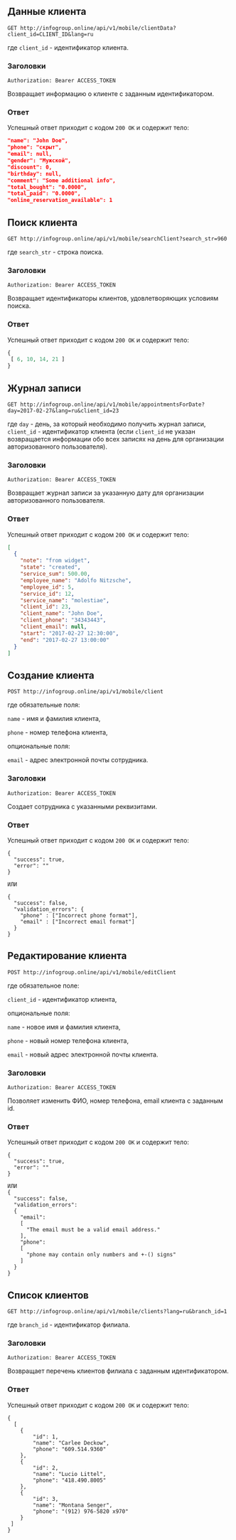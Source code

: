 ## Данные клиента
```GET http://infogroup.online/api/v1/mobile/clientData?client_id=CLIENT_ID&lang=ru```

где ```client_id``` - идентификатор клиента.

### Заголовки
```Authorization: Bearer ACCESS_TOKEN```

Возвращает информацию о клиенте с заданным идентификатором.

### Ответ
Успешный ответ приходит с кодом ```200 OK``` и содержит тело:
```JSON
"name": "John Doe",
"phone": "скрыт",
"email": null,
"gender": "Мужской",
"discount": 0,
"birthday": null,
"comment": "Some additional info",
"total_bought": "0.0000",
"total_paid": "0.0000",
"online_reservation_available": 1
```

## Поиск клиента
```GET http://infogroup.online/api/v1/mobile/searchClient?search_str=960```

где ```search_str``` - строка поиска.

### Заголовки
```Authorization: Bearer ACCESS_TOKEN```

Возвращает идентификаторы клиентов, удовлетворяющих условиям поиска.

 ### Ответ
 Успешный ответ приходит с кодом ```200 OK``` и содержит тело:
 ```PHP
{
  [ 6, 10, 14, 21 ]
}
```

## Журнал записи
```GET http://infogroup.online/api/v1/mobile/appointmentsForDate?day=2017-02-27&lang=ru&client_id=23```

где ```day``` - день, за который необходимо получить журнал записи,
```client_id``` - идентификатор клиента (если ```client_id``` не указан возвращается информации обо всех записях на день для организации авторизованного пользователя).

### Заголовки
```Authorization: Bearer ACCESS_TOKEN```

Возвращает журнал записи за указанную дату для организации авторизованного пользователя.

### Ответ
Успешный ответ приходит с кодом ```200 OK``` и содержит тело:
```JSON
[
  {
    "note": "from widget",
    "state": "created",
    "service_sum": 500.00,
    "employee_name": "Adolfo Nitzsche",
    "employee_id": 5,
    "service_id": 12,
    "service_name": "molestiae",
    "client_id": 23,
    "client_name": "John Doe",
    "client_phone": "34343443",
    "client_email": null,
    "start": "2017-02-27 12:30:00",
    "end": "2017-02-27 13:00:00"
  }
]
```

## Создание клиента
```POST http://infogroup.online/api/v1/mobile/client```

где обязательные поля:

```name``` - имя и фамилия клиента,

```phone``` - номер телефона клиента,

опциональные поля:

```email``` - адрес электронной почты сотрудника.

### Заголовки
```Authorization: Bearer ACCESS_TOKEN```

Создает сотрудника с указанными реквизитами.

### Ответ
Успешный ответ приходит с кодом ```200 OK``` и содержит тело:
```
{
  "success": true,
  "error": ""
}

ИЛИ

{
  "success": false,
  "validation_errors": {
    "phone" : ["Incorrect phone format"],
    "email" : ["Incorrect email format"]
  }
}
```

## Редактирование клиента
```POST http://infogroup.online/api/v1/mobile/editClient```

где обязательное поле:

```client_id``` - идентификатор клиента,

опциональные поля:

```name``` - новое имя и фамилия клиента,

```phone``` - новый номер телефона клиента,

```email``` - новый адрес электронной почты клиента.

### Заголовки
```Authorization: Bearer ACCESS_TOKEN```

Позволяет изменить ФИО, номер телефона, email клиента с заданным id.

### Ответ
Успешный ответ приходит с кодом ```200 OK``` и содержит тело:
```
{
  "success": true,
  "error": ""
}

ИЛИ
{
  "success": false,
  "validation_errors":
  {
    "email":
    [
      "The email must be a valid email address."
    ],
    "phone":
    [
      "phone may contain only numbers and +-() signs"
    ]
  }
}

```

## Список клиентов
```GET http://infogroup.online/api/v1/mobile/clients?lang=ru&branch_id=1```

где ```branch_id``` - идентификатор филиала.

### Заголовки
```Authorization: Bearer ACCESS_TOKEN```

Возвращает перечень клиентов филиала с заданным идентификатором.

### Ответ
Успешный ответ приходит с кодом ```200 OK``` и содержит тело:
```
{
  [
    {
        "id": 1,
        "name": "Carlee Deckow",
        "phone": "609.514.9360"
    },
    {
        "id": 2,
        "name": "Lucio Littel",
        "phone": "418.490.8005"
    },
    {
        "id": 3,
        "name": "Montana Senger",
        "phone": "(912) 976-5820 x970"
    }
 ]
}
```
